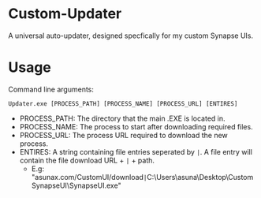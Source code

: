 # Custom-Updater
A universal auto-updater, designed specfically for my custom Synapse UIs.

# Usage
Command line arguments:

`Updater.exe [PROCESS_PATH] [PROCESS_NAME] [PROCESS_URL] [ENTIRES]`
- PROCESS_PATH: The directory that the main .EXE is located in.
- PROCESS_NAME: The process to start after downloading required files.
- PROCESS_URL: The process URL required to download the new process.
- ENTIRES: A string containing file entries seperated by `|`. A file entry will contain the file download URL + `|` + path.
  - E.g: "asunax.com/CustomUI/download`|`C:\Users\asuna\Desktop\CustomSynapseUI\SynapseUI.exe"
 
